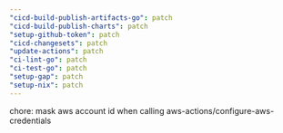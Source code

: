 ```yaml
---
"cicd-build-publish-artifacts-go": patch
"cicd-build-publish-charts": patch
"setup-github-token": patch
"cicd-changesets": patch
"update-actions": patch
"ci-lint-go": patch
"ci-test-go": patch
"setup-gap": patch
"setup-nix": patch
---
```


chore: mask aws account id when calling aws-actions/configure-aws-credentials
